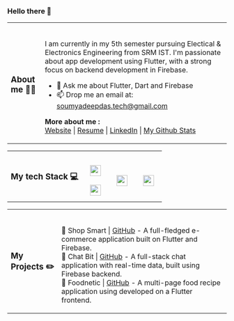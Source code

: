 ### Hello there 👋
<!--
### More about me ⚡

- **Here's a better way to learn more about me. Fire🔥 up your TERMINAL and hit enter on the following command:**

- **NOW**, if you are curious as to how that happened, there's a repository down there that **TELLS** you just that.😁

### 📜 License

Yeah don't WORRY about it. To my best possible extent under law, I have waived all copyright and related or neighboring rights to this work. So, Fork away!! -->

<table>
<tr>
<td>
<h3>About me 👨‍💻</h3>
</td>
<td>
<br/>

I am currently in my 5th semester pursuing Electical & Electronics Engineering from SRM IST. I'm passionate about app development using Flutter, with a strong focus on backend development in Firebase.
<br/>

- 💬 Ask me about Flutter, Dart and Firebase<br/>
- 📫 Drop me an email at: [soumyadeepdas.tech@gmail.com](soumyadeepdas.tech@gmail.com)<br/>

<b>More about me :</b><br>
[Website]() | [Resume]() | [LinkedIn](https://www.linkedin.com/in/soumya0021/) | [My Github Stats](https://profile-summary-for-github.com/user/soumyadeep6845)

</td>
</tr>
</table>
<table>
<tr>
<td>
<h3>My tech Stack 💻</h3>
</td>
<td>
<br>
<img style="margin: 10px" src="https://img.shields.io/badge/Flutter-%2302569B.svg?style=for-the-badge&logo=Flutter&logoColor=white" height="25" />
<br>
<img style="margin: 10px" src="https://img.shields.io/badge/dart-%230175C2.svg?style=for-the-badge&logo=dart&logoColor=white" height="25" />
<br>
</td>
<td>
<br>
<img style="margin: 10px" src="https://img.shields.io/badge/firebase-%23039BE5.svg?style=for-the-badge&logo=firebase" height="25" />
<br>
<!-- <img style="margin: 10px" src="https://img.shields.io/badge/-Express-success?style=for-the-badge&logo=Express&logoColor=white" height="25" />
<br> -->
</td>
<td>
<br>
<img style="margin: 10px" src="https://img.shields.io/badge/c++-%2300599C.svg?style=for-the-badge&logo=c%2B%2B&logoColor=white" height="25" />
<br>
<!-- <img style="margin: 10px" src="https://img.shields.io/badge/javascript-%23323330.svg?style=for-the-badge&logo=javascript&logoColor=%23F7DF1E" height="25" />
<br> -->
</td>
</tr>
</table>
<table>
<tr>
<td>
<h3>My Projects ✏️</h3>
</td>
<td>
<br>

🛒 Shop Smart | [GitHub]() - A full-fledged e-commerce application built on Flutter and Firebase.<br>
💭 Chat Bit | [GitHub]() - A full-stack chat application with real-time data, built using Firebase backend.<br>
🍴 Foodnetic | [GitHub]() - A multi-page food recipe application using developed on a Flutter frontend.<br>
</td>
</tr>
</table>
